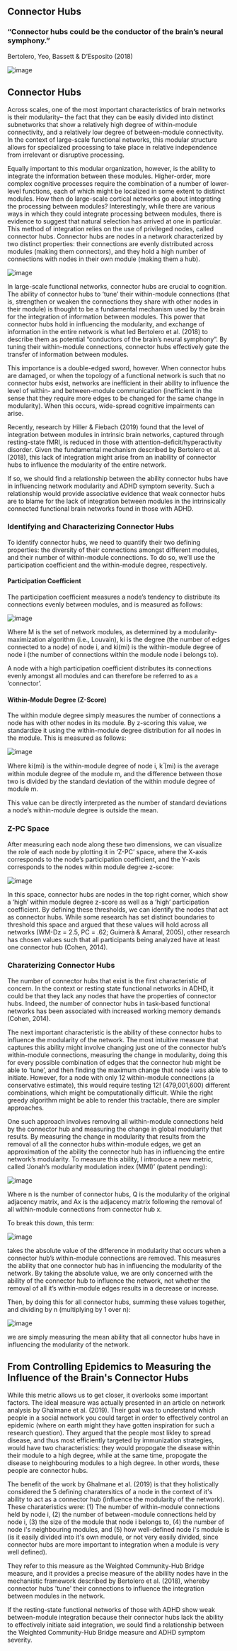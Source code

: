 <!--layout: page title: "PAGE TITLE" permalink: /Connector_Hubs/-->
## Connector Hubs

### “Connector hubs could be the conductor of the brain’s neural symphony.”
Bertolero, Yeo, Bassett & D’Esposito (2018)

![image](https://user-images.githubusercontent.com/81769550/123014774-ef661f80-d394-11eb-8e20-e5071aaeb0dd.png)

## Connector Hubs
Across scales, one of the most important characteristics of brain networks is their modularity– the fact that they can be easily divided into distinct subnetworks that show a relatively high degree of within-module connectivity, and a relatively low degree of between-module connectivity. In the context of large-scale functional networks, this modular structure allows for specialized processing to take place in relative independence from irrelevant or disruptive processing. 

Equally important to this modular organization, however, is the ability to integrate the information between these modules. Higher-order, more complex cognitive processes require the combination of a number of lower-level functions, each of which might be localized in some extent to distinct modules. How then do large-scale cortical networks go about integrating the processing between modules? Interestingly, while there are various ways in which they could integrate processing between modules, there is evidence to suggest that natural selection has arrived at one in particular. This method of integration relies on the use of privileged nodes, called connector hubs. Connector hubs are nodes in a network characterized by two distinct properties: their connections are evenly distributed across modules (making them connectors), and they hold a high number of connections with nodes in their own module (making them a hub). 

![image](https://user-images.githubusercontent.com/81769550/123013841-f8ee8800-d392-11eb-9016-0e0d791acaaa.png)

In large-scale functional networks, connector hubs are crucial to cognition. The ability of connector hubs to ‘tune’ their within-module connections (that is, strengthen or weaken the connections they share with other nodes in their module) is thought to be a fundamental mechanism used by the brain for the integration of information between modules. This power that connector hubs hold in influencing the modularity, and exchange of information in the entire network is what led Bertolero et al. (2018) to describe them as potential “conductors of the brain’s neural symphony”. By tuning their within-module connections, connector hubs effectively gate the transfer of information between modules.

This importance is a double-edged sword, however. When connector hubs are damaged, or when the topology of a functional network is such that no connector hubs exist, networks are inefficient in their ability to influence the level of within- and between-module communication (inefficient in the sense that they require more edges to be changed for the same change in modularity). When this occurs, wide-spread cognitive impairments can arise. 

Recently, research by Hiller & Fiebach (2019) found that the level of integration between modules in intrinsic brain networks, captured through resting-state fMRI, is reduced in those with attention-deficit/hyperactivity disorder. Given the fundamental mechanism described by Bertolero et al. (2018), this lack of integration might arise from an inability of connector hubs to influence the modularity of the entire network.

If so, we should find a relationship between the ability connector hubs have in influencing network modularity and ADHD symptom severity. Such a relationship would provide associative evidence that weak connector hubs are to blame for the lack of integration between modules in the intrinsically connected functional brain networks found in those with ADHD.

### Identifying and Characterizing Connector Hubs
To identify connector hubs, we need to quantify their two defining properties: the diversity of their connections amongst different modules, and their number of within-module connections. To do so, we’ll use the participation coefficient and the within-module degree, respectively.

#### Participation Coefficient
The participation coefficient measures a node’s tendency to distribute its connections evenly between modules, and is measured as follows:

![image](https://user-images.githubusercontent.com/81769550/123013860-00159600-d393-11eb-9c6b-5f04478e8aa1.png)

Where M is the set of network modules, as determined by a modularity-maximization algorithm (i.e., Louvain), ki is the degree (the number of edges connected to a node) of node i, and ki(mi) is the within-module degree of node i (the number of connections within the module node i belongs to).  

A node with a high participation coefficient distributes its connections evenly amongst all modules and can therefore be referred to as a ‘connector’.

#### Within-Module Degree (Z-Score)
The within module degree simply measures the number of connections a node has with other nodes in its module. By z-scoring this value, we standardize it using the within-module degree distribution for all nodes in the module. This is measured as follows:
 
 ![image](https://user-images.githubusercontent.com/81769550/123015135-b1b5c680-d395-11eb-9012-2b5bfb506d68.png)
 
Where ki(mi) is the within-module degree of node i, k ̅(mi) is the average within module degree of the module m, and the difference between those two is divided by the standard deviation of the within module degree of module m.

This value can be directly interpreted as the number of standard deviations a node’s within-module degree is outside the mean.

### Z-PC Space
After measuring each node along these two dimensions, we can visualize the role of each node by plotting it in ‘Z-PC’ space, where the X-axis corresponds to the node’s participation coefficient, and the Y-axis corresponds to the nodes within module degree z-score:

![image](https://user-images.githubusercontent.com/81769550/123014282-e3c62900-d393-11eb-9173-531dca90728b.png)

In this space, connector hubs are nodes in the top right corner, which show a ‘high’ within module degree z-score as well as a ‘high’ participation coefficient. By defining these thresholds, we can identify the nodes that act as connector hubs. While some research has set distinct boundaries to threshold this space and argued that these values will hold across all networks (WM-Dz = 2.5, PC = .62; Guimerà & Amaral, 2005), other research has chosen values such that all participants being analyzed have at least one connector hub (Cohen, 2014).

### Charaterizing Connector Hubs
The number of connector hubs that exist is the first characteristic of concern. In the context or resting state functional networks in ADHD, it could be that they lack any nodes that have the properties of connector hubs. Indeed, the number of connector hubs in task-based functional networks has been associated with increased working memory demands (Cohen, 2014). 

The next important characteristic is the ability of these connector hubs to influence the modularity of the network. The most intuitive measure that captures this ability might involve changing just one of the connector hub’s within-module connections, measuring the change in modularity, doing this for every possible combination of edges that the connector hub might be able to ‘tune’, and then finding the maximum change that node i was able to initiate. However, for a node with only 12 within-module connections (a conservative estimate), this would require testing 12! (479,001,600) different combinations, which might be computationally difficult. While the right greedy algorithm might be able to render this tractable, there are simpler approaches.

One such approach involves removing all within-module connections held by the connector hub and measuring the change in global modularity that results. By measuring the change in modularity that results from the removal of all the connector hubs within-module edges, we get an approximation of the ability the connector hub has in influencing the entire network’s modularity. To measure this ability, I introduce a new metric, called ‘Jonah’s modularity modulation index (MMI)’ (patent pending):

![image](https://user-images.githubusercontent.com/81769550/123014477-546d4580-d394-11eb-8a35-c86ccb06f1e8.png)

Where n is the number of connector hubs, Q  is the modularity of the original adjacency matrix, and Ax is the adjacency matrix following the removal of all within-module connections from connector hub x.

To break this down, this term:

![image](https://user-images.githubusercontent.com/81769550/123014492-60590780-d394-11eb-9edd-aa9bd978053e.png)

takes the absolute value of the difference in modularity that occurs when a connector hub’s within-module connections are removed. This measures the ability that one connector hub has in influencing the modularity of the network. By taking the absolute value, we are only concerned with the ability of the connector hub to influence the network, not whether the removal of all it’s within-module edges results in a decrease or increase. 

Then, by doing this for all connector hubs, summing these values together, and dividing by n (multiplying by 1 over n):

![image](https://user-images.githubusercontent.com/81769550/123014521-723aaa80-d394-11eb-9268-ff6913e556e4.png)

we are simply measuring the mean ability that all connector hubs have in influencing the modularity of the network. 

## From Controlling Epidemics to Measuring the Influence of the Brain's Connector Hubs
While this metric allows us to get closer, it overlooks some important factors. The ideal measure was actually presented in an article on network analysis by Ghalmane et al. (2019). Their goal was to understand which people in a social network you could target in order to effectively control an epidemic (where on earth might they have gotten inspiration for such a research question). They argued that the people most likley to spread disease, and thus most efficiently targeted by immunization strategies, would have two characteristics: they would propogate the disease within their module to a high degree, while at the same time, propogate the disease to neighbouring modules to a high degree. In other words, these people are connector hubs. 

The benefit of the work by Ghalmane et al. (2019) is that they holistically considered the 5 defining charatersitics of a node in the context of it's ability to act as a connector hub (influence the modularity of the network). These charateristics were: (1) The number of within-module connections held by node i, (2) the number of between-module connections held by node i, (3) the size of the module that node i belongs to, (4) the number of node i's neighbouring modules, and (5) how well-defined node i's module is (is it easily divided into it's own module, or not very easily divided, since connector hubs are more important to integration when a module is very well defined).

They refer to this measure as the Weighted Community-Hub Bridge measure, and it provides a precise measure of the abililty nodes have in the mechanistic framework described by Bertolero et al. (2018), whereby connector hubs 'tune' their connections to influence the integration between modules in the network.

If the resting-state functional networks of those with ADHD show weak between-module integration because their connector hubs lack the ability to effectively initiate said integration, we sould find a relationship between the Weighted Community-Hub Bridge measure and ADHD symptom severity.

